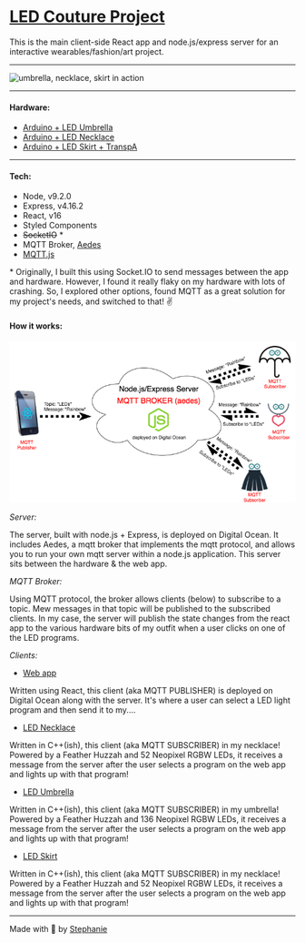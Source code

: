 # [LED Couture Project](https://flashylights.nl)

This is the main client-side React app and node.js/express server for an interactive wearables/fashion/art project.

---

![umbrella, necklace, skirt in action](public/led-couture-outfit.gif)

---

#### Hardware:

* [Arduino + LED Umbrella](https://github.com/traumverloren/led-umbrella)
* [Arduino + LED Necklace](https://github.com/traumverloren/led-necklace)
* [Arduino + LED Skirt + TranspA](https://github.com/traumverloren/led-skirt)

---

#### Tech:

* Node, v9.2.0
* Express, v4.16.2
* React, v16
* Styled Components
* ~~SocketIO~~ \*
* MQTT Broker, [Aedes](https://github.com/mcollina/aedes)
* [MQTT.js](https://github.com/mqttjs/MQTT.js)

\* Originally, I built this using Socket.IO to send messages between the app and hardware. However, I found it really flaky on my hardware with lots of crashing. So, I explored other options, found MQTT as a great solution for my project's needs, and switched to that! ✌️

#### How it works:

![diagram showing how the app communicates](/public/led-couture-schema.png)

_Server:_

The server, built with node.js + Express, is deployed on Digital Ocean. It includes Aedes, a mqtt broker that implements the mqtt protocol, and allows you to run your own mqtt server within a node.js application. This server sits between the hardware & the web app.

_MQTT Broker:_

Using MQTT protocol, the broker allows clients (below) to subscribe to a topic. Mew messages in that topic will be published to the subscribed clients. In my case, the server will publish the state changes from the react app to the various hardware bits of my outfit when a user clicks on one of the LED programs.

_Clients:_

* [Web app](https://flashylights.nl)

Written using React, this client (aka MQTT PUBLISHER) is deployed on Digital Ocean along with the server. It's where a user can select a LED light program and then send it to my....

* [LED Necklace](https://github.com/traumverloren/led-necklace)

Written in C++(ish), this client (aka MQTT SUBSCRIBER) in my necklace! Powered by a Feather Huzzah and
52 Neopixel RGBW LEDs, it receives a message from the server after the
user selects a program on the web app and lights up with that program!

* [LED Umbrella](https://github.com/traumverloren/led-umbrella)

Written in C++(ish), this client (aka MQTT SUBSCRIBER) in my umbrella! Powered by a Feather Huzzah and
136 Neopixel RGBW LEDs, it receives a message from the server after the
user selects a program on the web app and lights up with that program!

* [LED Skirt](https://github.com/traumverloren/led-skirt)

Written in C++(ish), this client (aka MQTT SUBSCRIBER) in my necklace! Powered by a Feather Huzzah and
52 Neopixel RGBW LEDs, it receives a message from the server after the
user selects a program on the web app and lights up with that program!

---

Made with 💟 by [Stephanie](https://stephanie.lol)
